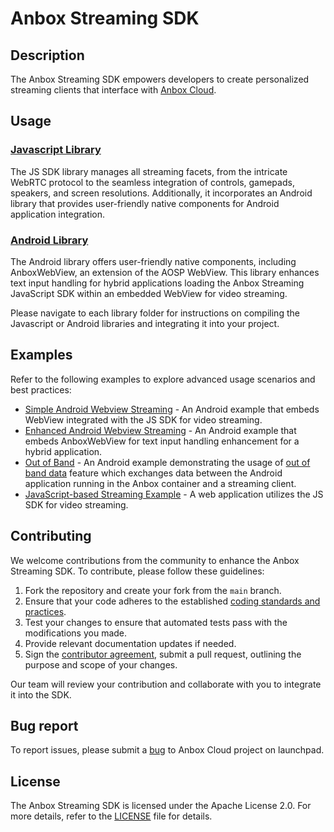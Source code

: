 # Anbox Streaming SDK

## Description

The Anbox Streaming SDK empowers developers to create personalized streaming clients that interface with [Anbox Cloud](https://anbox-cloud.io/).

## Usage

### [Javascript Library](js)

The JS SDK library manages all streaming facets, from the intricate WebRTC protocol to the seamless integration of controls, gamepads, speakers, and screen resolutions. Additionally, it incorporates an Android library that provides user-friendly native components for Android application integration.

### [Android Library](android/anbox_streaming_sdk)

The Android library offers user-friendly native components, including AnboxWebView, an extension of the AOSP WebView. This library enhances text input handling for hybrid applications loading the Anbox Streaming JavaScript SDK within an embedded WebView for video streaming.

Please navigate to each library folder for instructions on compiling the Javascript or Android libraries and integrating it into your project.

## Examples

Refer to the following examples to explore advanced usage scenarios and best practices:

* [Simple Android Webview Streaming](examples/android/webview_streaming) - An Android example that embeds WebView integrated with the JS SDK for video streaming.
* [Enhanced Android Webview Streaming](examples/android/enhanced_webview_streaming) - An Android example that embeds AnboxWebView for text input handling enhancement for a hybrid application.
* [Out of Band](examples/android/out_of_band_v2) - An Android example demonstrating the usage of [out of band data](https://anbox-cloud.io/docs/howto/stream/oob-data#oob-v2) feature which exchanges data between the Android application running in the Anbox container and a streaming client.
* [JavaScript-based Streaming Example](examples/js) - A web application utilizes the JS SDK for video streaming.

## Contributing

We welcome contributions from the community to enhance the Anbox Streaming SDK. To contribute, please follow these guidelines:

1. Fork the repository and create your fork from the `main` branch.
2. Ensure that your code adheres to the established [coding standards and practices](https://ubuntu.com/community/ethos/code-of-conduct).
3. Test your changes to ensure that automated tests pass with the modifications you made.
4. Provide relevant documentation updates if needed.
5. Sign the [contributor agreement](https://ubuntu.com/legal/contributors), submit a pull request, outlining the purpose and scope of your changes.

Our team will review your contribution and collaborate with you to integrate it into the SDK.

## Bug report

To report issues, please submit a [bug](https://bugs.launchpad.net/anbox-cloud/+filebug) to Anbox Cloud project on launchpad.

## License

The Anbox Streaming SDK is licensed under the Apache License 2.0. For more details, refer to the [LICENSE](LICENSE) file for details.
